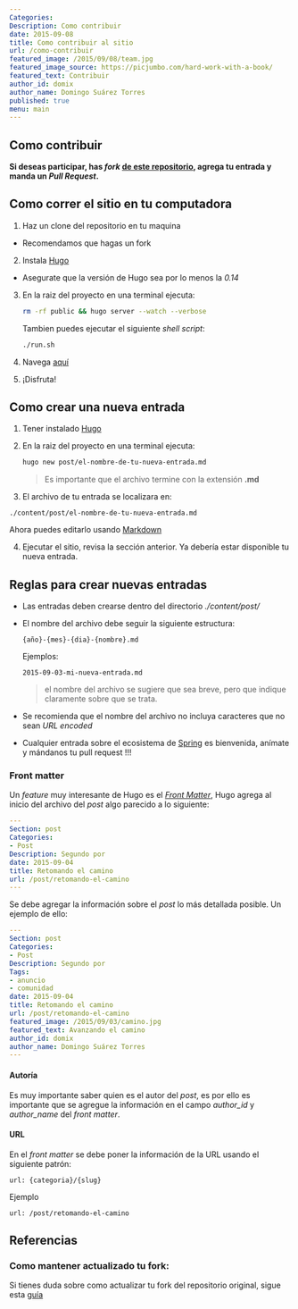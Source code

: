 ```yaml
---
Categories: 
Description: Como contribuir
date: 2015-09-08
title: Como contribuir al sitio
url: /como-contribuir
featured_image: /2015/09/08/team.jpg
featured_image_source: https://picjumbo.com/hard-work-with-a-book/
featured_text: Contribuir
author_id: domix
author_name: Domingo Suárez Torres
published: true
menu: main
---
```


## Como contribuir

**Si deseas participar, has _fork_ [de este repositorio][9], agrega tu entrada y manda un _Pull Request_.**

## Como correr el sitio en tu computadora

1. Haz un clone del repositorio en tu maquina
  * Recomendamos que hagas un fork
2. Instala [Hugo][1]
  - Asegurate que la versión de Hugo sea por lo menos la _0.14_
3. En la raiz del proyecto en una terminal ejecuta:

    ```bash
    rm -rf public && hugo server --watch --verbose
    ```

    Tambien puedes ejecutar el siguiente _shell script_:

    ```bash
    ./run.sh
    ```
4. Navega [aquí][2]
5. ¡Disfruta!


## Como crear una nueva entrada

 1. Tener instalado [Hugo][1]
 2. En la raiz del proyecto en una terminal ejecuta:


    ```bash
    hugo new post/el-nombre-de-tu-nueva-entrada.md
    ```

    > Es importante que el archivo termine con la extensión __.md__

 3. El archivo de tu entrada se localizara en:

   ```
   ./content/post/el-nombre-de-tu-nueva-entrada.md
   ```    

   Ahora  puedes editarlo usando [Markdown][3]

 4. Ejecutar el sitio, revisa la sección anterior. Ya debería estar disponible tu nueva entrada.

## Reglas para crear nuevas entradas

- Las entradas deben crearse dentro del directorio  _./content/post/_
- El nombre del archivo debe seguir la siguiente estructura:

   ```
   {año}-{mes}-{dia}-{nombre}.md
   ```    

   Ejemplos:

   ```
   2015-09-03-mi-nueva-entrada.md
   ```   

   > el nombre del archivo se sugiere que sea breve, pero que indique claramente sobre que se trata.

- Se recomienda que el nombre del archivo no incluya caracteres que no sean _URL encoded_
- Cualquier entrada sobre el ecosistema de [Spring][7] es bienvenida, anímate y mándanos tu pull request !!!

### Front matter

Un _feature_ muy interesante de Hugo es el [_Front Matter_][5], Hugo agrega al inicio del archivo del _post_ algo parecido a lo siguiente:


  ```yaml
  ---
  Section: post
  Categories:
  - Post
  Description: Segundo por
  date: 2015-09-04
  title: Retomando el camino
  url: /post/retomando-el-camino
  ---
  ```

Se debe agregar la información sobre el _post_ lo más detallada posible. Un ejemplo de ello:

  ```yaml
  ---
  Section: post
  Categories:
  - Post
  Description: Segundo por
  Tags:
  - anuncio
  - comunidad
  date: 2015-09-04
  title: Retomando el camino
  url: /post/retomando-el-camino
  featured_image: /2015/09/03/camino.jpg
  featured_text: Avanzando el camino
  author_id: domix
  author_name: Domingo Suárez Torres
  ---
  ```

#### Autoría

Es muy importante saber quien es el autor del _post_, es por ello es importante que se agregue la información en el campo _author_id_ y _author_name_ del _front matter_.


#### URL

En el _front matter_ se debe poner la información de la URL usando el siguiente patrón:

  ```
  url: {categoria}/{slug}
  ```

  Ejemplo

  ```
  url: /post/retomando-el-camino
  ```

## Referencias

### Como mantener actualizado tu fork:
Si tienes duda sobre como actualizar tu fork del repositorio original, sigue esta [guía][8]

 [1]: http://gohugo.io
 [2]: http://localhost:1313/
 [3]: http://daringfireball.net/projects/markdown/
 [4]: http://springhispano.org
 [5]: http://gohugo.io/content/front-matter/
 [6]: https://disqus.com/
 [7]: http://spring.io
 [8]: http://stackoverflow.com/a/3903835
 [9]: https://github.com/springhispano/website
